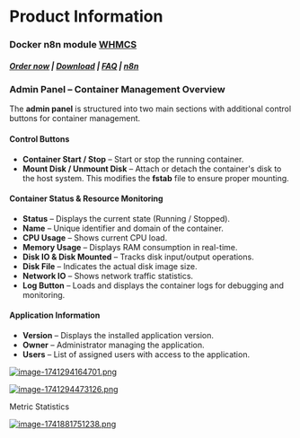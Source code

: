 # Product Information

### Docker n8n module **[WHMCS](https://puqcloud.com/link.php?id=77)** 

#####  [Order now](https://puqcloud.com/whmcs-module-docker-n8n.php) | [Download](https://download.puqcloud.com/WHMCS/servers/PUQ_WHMCS-Docker-n8n/) | [FAQ](https://faq.puqcloud.com/) | [n8n](https://puqcloud.com/link.php?id=117)

### **Admin Panel – Container Management Overview**

The **admin panel** is structured into two main sections with additional control buttons for container management.

#### **Control Buttons**

- **Container Start / Stop** – Start or stop the running container.
- **Mount Disk / Unmount Disk** – Attach or detach the container's disk to the host system. This modifies the **fstab** file to ensure proper mounting.

#### **Container Status &amp; Resource Monitoring**

- **Status** – Displays the current state (Running / Stopped).
- **Name** – Unique identifier and domain of the container.
- **CPU Usage** – Shows current CPU load.
- **Memory Usage** – Displays RAM consumption in real-time.
- **Disk IO &amp; Disk Mounted** – Tracks disk input/output operations.
- **Disk File** – Indicates the actual disk image size.
- **Network IO** – Shows network traffic statistics.
- **Log Button** – Loads and displays the container logs for debugging and monitoring.

#### **Application Information**

- **Version** – Displays the installed application version.
- **Owner** – Administrator managing the application.
- **Users** – List of assigned users with access to the application.

[![image-1741294164701.png](https://doc.puq.info/uploads/images/gallery/2025-03/scaled-1680-/image-1741294164701.png)](https://doc.puq.info/uploads/images/gallery/2025-03/image-1741294164701.png)

[![image-1741294473126.png](https://doc.puq.info/uploads/images/gallery/2025-03/scaled-1680-/image-1741294473126.png)](https://doc.puq.info/uploads/images/gallery/2025-03/image-1741294473126.png)

Metric Statistics

[![image-1741881751238.png](https://doc.puq.info/uploads/images/gallery/2025-03/scaled-1680-/image-1741881751238.png)](https://doc.puq.info/uploads/images/gallery/2025-03/image-1741881751238.png)